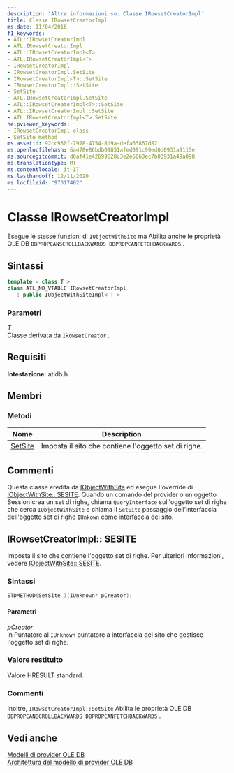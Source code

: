 ```yaml
---
description: 'Altre informazioni su: Classe IRowsetCreatorImpl'
title: Classe IRowsetCreatorImpl
ms.date: 11/04/2016
f1_keywords:
- ATL::IRowsetCreatorImpl
- ATL.IRowsetCreatorImpl
- ATL::IRowsetCreatorImpl<T>
- ATL.IRowsetCreatorImpl<T>
- IRowsetCreatorImpl
- IRowsetCreatorImpl.SetSite
- IRowsetCreatorImpl<T>::SetSite
- IRowsetCreatorImpl::SetSite
- SetSite
- ATL.IRowsetCreatorImpl.SetSite
- ATL::IRowsetCreatorImpl<T>::SetSite
- ATL::IRowsetCreatorImpl::SetSite
- ATL.IRowsetCreatorImpl<T>.SetSite
helpviewer_keywords:
- IRowsetCreatorImpl class
- SetSite method
ms.assetid: 92cc950f-7978-4754-8d9a-defa63867d82
ms.openlocfilehash: 6a478e86bdb09851afed091c99ed0d0931a9115e
ms.sourcegitcommit: d6af41e42699628c3e2e6063ec7b03931a49a098
ms.translationtype: MT
ms.contentlocale: it-IT
ms.lasthandoff: 12/11/2020
ms.locfileid: "97317402"
---
```

# <a name="irowsetcreatorimpl-class"></a>Classe IRowsetCreatorImpl

Esegue le stesse funzioni di `IObjectWithSite` ma Abilita anche le proprietà OLE DB `DBPROPCANSCROLLBACKWARDS DBPROPCANFETCHBACKWARDS` .

## <a name="syntax"></a>Sintassi

```cpp
template < class T >
class ATL_NO_VTABLE IRowsetCreatorImpl
   : public IObjectWithSiteImpl< T >
```

### <a name="parameters"></a>Parametri

*T*<br/>
Classe derivata da `IRowsetCreator` .

## <a name="requirements"></a>Requisiti

**Intestazione:** atldb.h

## <a name="members"></a>Membri

### <a name="methods"></a>Metodi

| Nome | Description |
|-|-|
|[SetSite](#setsite)|Imposta il sito che contiene l'oggetto set di righe.|

## <a name="remarks"></a>Commenti

Questa classe eredita da [IObjectWithSite](/windows/win32/api/ocidl/nn-ocidl-iobjectwithsite) ed esegue l'override di [IObjectWithSite:: SESITE](/windows/win32/api/ocidl/nf-ocidl-iobjectwithsite-setsite). Quando un comando del provider o un oggetto Session crea un set di righe, chiama `QueryInterface` sull'oggetto set di righe che cerca `IObjectWithSite` e chiama il `SetSite` passaggio dell'interfaccia dell'oggetto set di righe `IUnkown` come interfaccia del sito.

## <a name="irowsetcreatorimplsetsite"></a><a name="setsite"></a> IRowsetCreatorImpl:: SESITE

Imposta il sito che contiene l'oggetto set di righe. Per ulteriori informazioni, vedere [IObjectWithSite:: SESITE](/windows/win32/api/ocidl/nf-ocidl-iobjectwithsite-setsite).

### <a name="syntax"></a>Sintassi

```cpp
STDMETHOD(SetSite )(IUnknown* pCreator);
```

#### <a name="parameters"></a>Parametri

*pCreator*<br/>
in Puntatore al `IUnknown` puntatore a interfaccia del sito che gestisce l'oggetto set di righe.

### <a name="return-value"></a>Valore restituito

Valore HRESULT standard.

### <a name="remarks"></a>Commenti

Inoltre, `IRowsetCreatorImpl::SetSite` Abilita le proprietà OLE DB `DBPROPCANSCROLLBACKWARDS DBPROPCANFETCHBACKWARDS` .

## <a name="see-also"></a>Vedi anche

[Modelli di provider OLE DB](../../data/oledb/ole-db-provider-templates-cpp.md)<br/>
[Architettura del modello di provider OLE DB](../../data/oledb/ole-db-provider-template-architecture.md)
